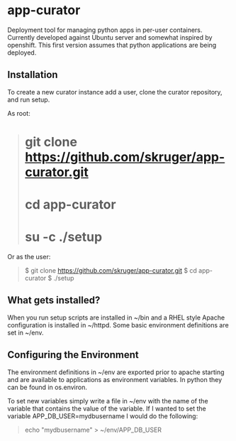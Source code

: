 app-curator
===========

Deployment tool for managing python apps in per-user containers.  Currently
developed against Ubuntu server and somewhat inspired by openshift.  This first
version assumes that python applications are being deployed.

Installation
------------

To create a new curator instance add a user, clone the curator repository, and run setup.

As root:

> # git clone https://github.com/skruger/app-curator.git
> # cd app-curator
> # su <user> -c ./setup

Or as the user:

> $ git clone https://github.com/skruger/app-curator.git
> $ cd app-curator
> $ ./setup

What gets installed?
--------------------

When you run setup scripts are installed in ~/bin and a RHEL style Apache configuration
is installed in ~/httpd.  Some basic environment definitions are set in ~/env.

Configuring the Environment
---------------------------

The environment definitions in ~/env are exported prior to apache starting and are available
to applications as environment variables.  In python they can be found in os.environ.

To set new variables simply write a file in ~/env with the name of the variable that contains
the value of the variable.  If I wanted to set the variable APP_DB_USER=mydbusername I would
do the following:

> echo "mydbusername" > ~/env/APP_DB_USER



